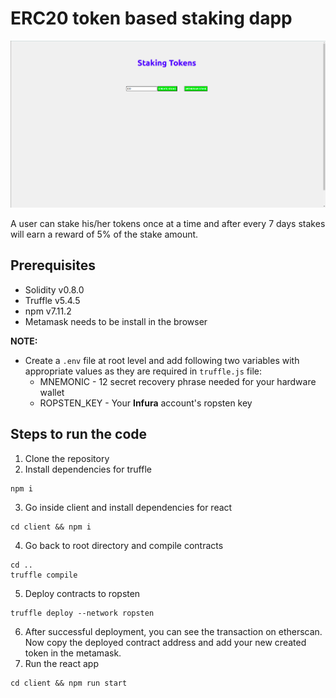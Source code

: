 # ERC20 token based staking dapp
![Staking Token](./app.png)

A user can stake his/her tokens once at a time and after every 7 days stakes will earn a reward of 5% of the stake amount.
## Prerequisites
- Solidity v0.8.0
- Truffle v5.4.5
- npm v7.11.2
- Metamask needs to be install in the browser

**NOTE:**
- Create a `.env` file at root level and add following two variables with appropriate values as they are required in `truffle.js` file:
    * MNEMONIC - 12 secret recovery phrase needed for your hardware wallet
    * ROPSTEN_KEY - Your **Infura** account's ropsten key

## Steps to run the code
1. Clone the repository
2. Install dependencies for truffle
```
npm i
```
3. Go inside client and install dependencies for react
```
cd client && npm i
```
4. Go back to root directory and compile contracts
```
cd ..
truffle compile
```
5. Deploy contracts to ropsten
```
truffle deploy --network ropsten
```
6. After successful deployment, you can see the transaction on etherscan. Now copy the deployed contract address and add your new created token in the metamask.
7. Run the react app
```
cd client && npm run start
```
